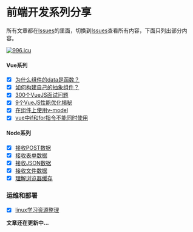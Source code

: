 # 前端开发系列分享
所有文章都在[Issues](https://github.com/wuxianqiang/blog/issues)的里面，切换到[Issues](https://github.com/wuxianqiang/blog/issues)查看所有内容，下面只列出部分内容。

[![996.icu](https://img.shields.io/badge/link-996.icu-red.svg)](https://996.icu)

#### Vue系列
* [x] [为什么组件的data是函数？](https://github.com/wuxianqiang/blog/issues/120)
* [x] [如何构建自己的抽象组件？](https://github.com/wuxianqiang/blog/issues/119)
* [x] [300个VueJS面试问题](https://github.com/sudheerj/vuejs-interview-questions)
* [x] [9个VueJS性能优化揭秘](https://slides.com/akryum/vueconfus-2019#/3)
* [x] [在组件上使用v-model](https://github.com/wuxianqiang/blog/issues/127)
* [x] [vue中if和for指令不能同时使用](https://github.com/wuxianqiang/blog/issues/128)
#### Node系列

* [x] [接收POST数据](https://github.com/wuxianqiang/blog/issues/122)
* [x] [接收表单数据](https://github.com/wuxianqiang/blog/issues/123)
* [x] [接收JSON数据](https://github.com/wuxianqiang/blog/issues/124)
* [x] [接收文件数据](https://github.com/wuxianqiang/blog/issues/125)
* [x] [理解浏览器缓存](https://github.com/wuxianqiang/blog/issues/121)

### 运维和部署
* [x] [linux学习资源整理](https://github.com/jaywcjlove/linux-command#linux%E5%AD%A6%E4%B9%A0%E8%B5%84%E6%BA%90%E6%95%B4%E7%90%86)

**文章还在更新中...**
